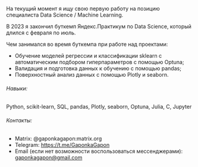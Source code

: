 На текущий момент я ищу свою первую работу на позицию специалиста Data Science / Machine Learning.

В 2023 я закончил буткемп Яндекс.Практикум по Data Science, который длился с февраля по июль.

Чем занимался во время буткемпа при работе над проектами:
- Обучение моделей регрессии и классификации sklearn с автоматическим подбором гиперпараметров с помощью Optuna;
- Валидация и подготовка данных к обучению с помощью pandas;
- Поверхностный анализ данных с помощью Plotly и seaborn.

###### Навыки:
Python, scikit-learn, SQL, pandas, Plotly, seaborn, Optuna, Julia, C, Jupyter

###### Контакты:
- Matrix: @gaponkagapon:matrix.org
- Telegram: https://t.me/GaponkaGapon
- Email (если нет возможности воспользоваться мессенджерами): gaponkagapon@gmail.com
